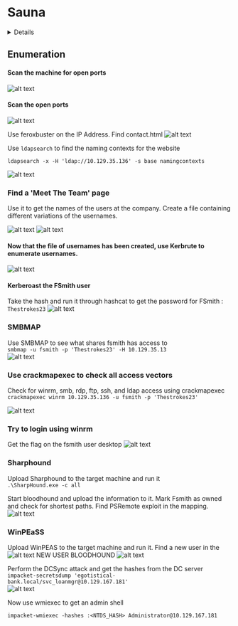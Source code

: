 # Sauna

<details>
<details>
  <summary><strong>Summary</strong></summary>
Start by scanning the open ports. Find an http port and a website. Use feroxbuster to start enumerating the webpage. Poke around the webpage with some SQLi and XSS, but don't find anything. Find a "Meet The Team" page and get the users from there. Create a file with variations of the usernames and use `kerbrute` to find if any of them are valid. Find a valid username `fsmith`. Kerberoast fsmith and get his credentials. Crack the hash to get his password and get an initial foothold with a shell. Upload Sharphound and WinPEAS to the machine and run both. Find credentials for a svc_loanmanager in the WinPEAS dump and find that user in the sharphound dump. Discover that the user can perform a DCSync attack and get the hashes from the DC. Perform a pass-the-hash-attack and gain root access.
</details>
<br>

<summary2><strong>What I Learned</strong></summary2>

<body>

1. WinPEAS and Bloodhound go together like white on rice
2. Never discount "Meet the Team" or "Leadership" pages
3. Always check the scripts in the impacket-examples
4. LDAPSearch is excellent for initial enumeration into the AD Domain
5. I like Vim scripting and need to get better at it ![alt text](images/image-14.png)

</body>
</details>

## Enumeration

#### Scan the machine for open ports

![alt text](images/image.png)

#### Scan the open ports

![alt text](images/image-2.png)

Use feroxbuster on the IP Address. Find contact.html
![alt text](images/image-3.png)

Use `ldapsearch` to find the naming contexts for the website

```
ldapsearch -x -H 'ldap://10.129.35.136' -s base namingcontexts
```

![alt text](images/image-1.png)

### Find a 'Meet The Team' page

Use it to get the names of the users at the company. Create a file containing different variations of the usernames.

![alt text](images/image-13.png)
![alt text](images/image-14.png)

#### Now that the file of usernames has been created, use Kerbrute to enumerate usernames.

![alt text](images/image-4.png)

#### Kerberoast the FSmith user

Take the hash and run it through hashcat to get the password for FSmith : `Thestrokes23`
![alt text](images/image-5.png)

### SMBMAP

Use SMBMAP to see what shares fsmith has access to  
`smbmap -u fsmith -p 'Thestrokes23' -H 10.129.35.13`  
![alt text](images/image-15.png)

### Use crackmapexec to check all access vectors

Check for winrm, smb, rdp, ftp, ssh, and ldap access using crackmapexec  
`crackmapexec winrm 10.129.35.136 -u fsmith -p 'Thestrokes23'`

![alt text](images/image-6.png)

### Try to login using winrm

Get the flag on the fsmith user desktop
![alt text](images/image-7.png)

### Sharphound

Upload Sharphound to the target machine and run it  
`.\SharpHound.exe -c all`

Start bloodhound and upload the information to it. Mark Fsmith as owned and check for shortest paths.
Find PSRemote exploit in the mapping.
![alt text](images/image-8.png)

### WinPEaSS

Upload WinPEAS to the target machine and run it. Find a new user in the
![alt text](images/image-10.png)
NEW USER BLOODHOUND
![alt text](images/image-9.png)

Perform the DCSync attack and get the hashes from the DC server  
`impacket-secretsdump 'egotistical-bank.local/svc_loanmgr@10.129.167.181'`  
![alt text](images/image-12.png)

Now use wmiexec to get an admin shell

```
impacket-wmiexec -hashes :<NTDS_HASH> Administrator@10.129.167.181
```
